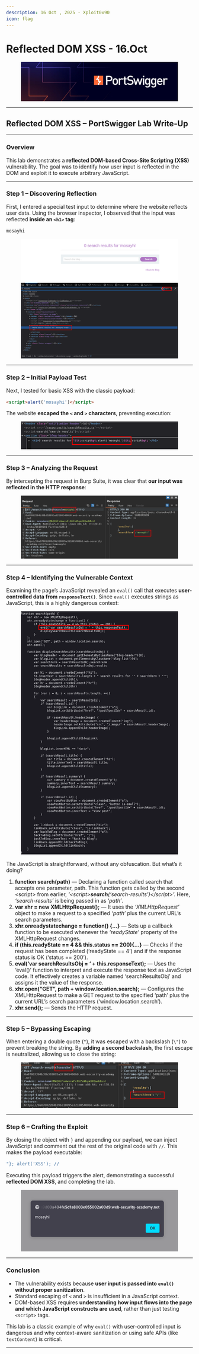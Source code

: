 ```yaml
---
description: 16 Oct , 2025 - Xploit0x90
icon: flag
---
```


# Reflected DOM XSS - 16.Oct

<figure><img src="../.gitbook/assets/4A6B75FE-1E4A-45DE-B2E1-E5B2DDB74596.webp" alt=""><figcaption></figcaption></figure>

***

## Reflected DOM XSS – PortSwigger Lab Write-Up

***

### Overview

This lab demonstrates a **reflected DOM-based Cross-Site Scripting (XSS)** vulnerability. The goal was to identify how user input is reflected in the DOM and exploit it to execute arbitrary JavaScript.

***

### Step 1 – Discovering Reflection

First, I entered a special test input to determine where the website reflects user data. Using the browser inspector, I observed that the input was reflected **inside an `<h1>` tag**:

```html
mosayhi
```

<figure><img src="../.gitbook/assets/image (14).png" alt=""><figcaption></figcaption></figure>

***

### Step 2 – Initial Payload Test

Next, I tested for basic XSS with the classic payload:

```html
<script>alert('mosayhi')</script>
```

The website **escaped the `<` and `>` characters**, preventing execution:

<figure><img src="../.gitbook/assets/image (1) (1).png" alt=""><figcaption></figcaption></figure>

***

### Step 3 – Analyzing the Request

By intercepting the request in Burp Suite, it was clear that **our input was reflected in the HTTP response**:

<figure><img src="../.gitbook/assets/image (2) (1).png" alt=""><figcaption></figcaption></figure>



***

### Step 4 – Identifying the Vulnerable Context

Examining the page’s JavaScript revealed an `eval()` call that executes **user-controlled data from `responseText()`**. Since `eval()` executes strings as JavaScript, this is a highly dangerous context:

<figure><img src="../.gitbook/assets/image (3) (1).png" alt=""><figcaption></figcaption></figure>

The JavaScript is straightforward, without any obfuscation. But what’s it doing?

1. **function search(path)** — Declaring a function called search that accepts one parameter, path. This function gets called by the second \<script> from earlier, _‘\<script>**search**(‘search-results’)\</script>’._ Here, _‘search-results’_ is being passed in as ‘_path’_.
2. **var xhr = new XMLHttpRequest();** — It uses the _‘XMLHttpRequest’_ object to make a request to a specified _‘path’_ plus the current URL’s search parameters.
3. **xhr.onreadystatechange = function() {…}** — Sets up a callback function to be executed whenever the _‘readyState’_ property of the XMLHttpRequest changes.
4. **if (this.readyState == 4 && this.status == 200){…}** — Checks if the request has been completed (‘readyState == 4’) and if the response status is OK (‘status == 200’).
5. **eval(‘var searchResultsObj = ‘ + this.responseText);** — Uses the ‘eval()’ function to interpret and execute the response text as JavaScript code. It effectively creates a variable named ‘searchResultsObj’ and assigns it the value of the response.
6. **xhr.open(“GET”, path + window.location.search);** — Configures the XMLHttpRequest to make a GET request to the specified ‘path’ plus the current URL’s search parameters (‘window.location.search’).
7. **xhr.send();** — Sends the HTTP request.

***

### Step 5 – Bypassing Escaping

When entering a double quote (`"`), it was escaped with a backslash (`\"`) to prevent breaking the string. By **adding a second backslash**, the first escape is neutralized, allowing us to close the string:

<figure><img src="../.gitbook/assets/image (4) (2).png" alt=""><figcaption></figcaption></figure>

***

### Step 6 – Crafting the Exploit

By closing the object with `}` and appending our payload, we can inject JavaScript and comment out the rest of the original code with `//`. This makes the payload executable:

```javascript
"}; alert('XSS'); //
```

Executing this payload triggers the alert, demonstrating a successful **reflected DOM XSS**, and completing the lab.

<figure><img src="../.gitbook/assets/image (15).png" alt=""><figcaption></figcaption></figure>

***

### Conclusion

* The vulnerability exists because **user input is passed into `eval()` without proper sanitization**.
* Standard escaping of `<` and `>` is insufficient in a JavaScript context.
* DOM-based XSS requires **understanding how input flows into the page and which JavaScript constructs are used**, rather than just testing `<script>` tags.

This lab is a classic example of why `eval()` with user-controlled input is dangerous and why context-aware sanitization or using safe APIs (like `textContent`) is critical.

***
